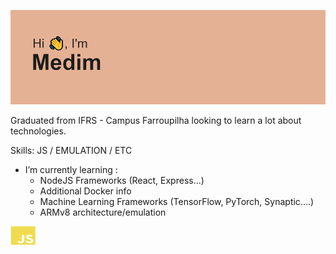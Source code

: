 ![Header](https://github.com/kadumedim/kadumedim/blob/main/header.png?raw=true) 


Graduated from IFRS - Campus Farroupilha looking to learn a lot about technologies.

Skills: JS / EMULATION / ETC

- I’m currently learning : 
    * NodeJS Frameworks (React, Express...)
    * Additional Docker info
    * Machine Learning Frameworks (TensorFlow, PyTorch, Synaptic....)
    * ARMv8 architecture/emulation

<img align="center" alt="Rafa-Js" height="30" width="40" src="https://raw.githubusercontent.com/devicons/devicon/master/icons/javascript/javascript-plain.svg">

